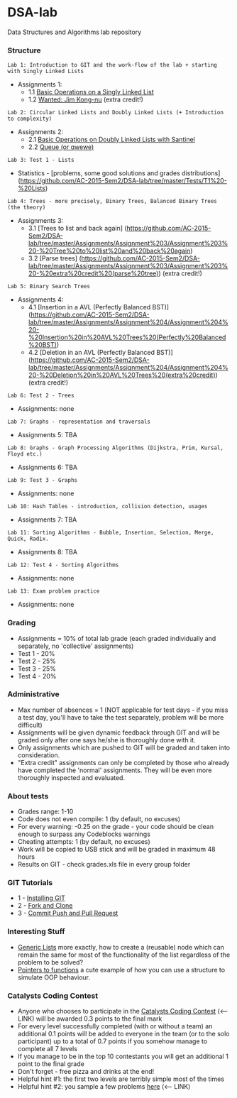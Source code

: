 # DSA-lab

Data Structures and Algorithms lab repository


### Structure

```
Lab 1: Introduction to GIT and the work-flow of the lab + starting with Singly Linked Lists
```
* Assignments 1:
	- 1.1 [Basic Operations on a Singly Linked List](https://github.com/AC-2015-Sem2/DSA-lab/tree/master/Assignments/Assignment%201/Assignment%201) 
	- 1.2 [Wanted: Jim Kong-nu](https://github.com/AC-2015-Sem2/DSA-lab/tree/master/Assignments/Assignment%201/Assignment%201%20-%20extra%20credit) (extra credit!)

```
Lab 2: Circular Linked Lists and Doubly Linked Lists (+ Introduction to complexity)
```
* Assignments 2:
	- 2.1 [Basic Operations on Doubly Linked Lists with Santinel](https://github.com/AC-2015-Sem2/DSA-lab/tree/master/Assignments/Assignment%202/Assignment%202.1%20-%20doubly%20linked%20lists)
	- 2.2 [Queue (or qwewe)](https://github.com/AC-2015-Sem2/DSA-lab/tree/master/Assignments/Assignment%202/Assignment%202.2%20-%20queue)

```
Lab 3: Test 1 - Lists
```
* Statistics - [problems, some good solutions and grades distributions] (https://github.com/AC-2015-Sem2/DSA-lab/tree/master/Tests/T1%20-%20Lists)

```
Lab 4: Trees - more precisely, Binary Trees, Balanced Binary Trees (the theory)
```
* Assignments 3: 
	- 3.1 [Trees to list and back again] (https://github.com/AC-2015-Sem2/DSA-lab/tree/master/Assignments/Assignment%203/Assignment%203%20-%20Tree%20to%20list%20and%20back%20again)
	- 3.2 [Parse trees] (https://github.com/AC-2015-Sem2/DSA-lab/tree/master/Assignments/Assignment%203/Assignment%203%20-%20extra%20credit%20(parse%20tree)) (extra credit!)

```
Lab 5: Binary Search Trees
```
* Assignments 4: 
	- 4.1 [Insertion in a AVL (Perfectly Balanced BST)] (https://github.com/AC-2015-Sem2/DSA-lab/tree/master/Assignments/Assignment%204/Assignment%204%20-%20Insertion%20in%20AVL%20Trees%20(Perfectly%20Balanced%20BST))
	- 4.2 [Deletion in an AVL (Perfectly Balanced BST)] (https://github.com/AC-2015-Sem2/DSA-lab/tree/master/Assignments/Assignment%204/Assignment%204%20-%20Deletion%20in%20AVL%20Trees%20(extra%20credit)) (extra credit!)

```
Lab 6: Test 2 - Trees
```
* Assignments: none

```
Lab 7: Graphs - representation and traversals
```
* Assignments 5: TBA

```
Lab 8: Graphs - Graph Processing Algorithms (Dijkstra, Prim, Kursal, Floyd etc.)
```
* Assignments 6: TBA

```
Lab 9: Test 3 - Graphs
```
* Assignments: none

```
Lab 10: Hash Tables - introduction, collision detection, usages
```
* Assignments 7: TBA


```
Lab 11: Sorting Algorithms - Bubble, Insertion, Selection, Merge, Quick, Radix.
```
* Assignments 8: TBA

```
Lab 12: Test 4 - Sorting Algorithms
```
* Assignments: none

```
Lab 13: Exam problem practice
```
* Assignments: none


### Grading

* Assignments = 10% of total lab grade (each graded individually and separately, no 'collective' assignments)
* Test 1 - 20%
* Test 2 - 25%
* Test 3 - 25%
* Test 4 - 20%


### Administrative

* Max number of absences = 1 (NOT applicable for test days - if you miss a test day, you'll have to take the test separately, problem will be more difficult)
* Assignments will be given dynamic feedback through GIT and will be graded only after one says he/she is thoroughly done with it.
* Only assignments which are pushed to GIT will be graded and taken into consideration.
* "Extra credit" assignments can only be completed by those who already have completed the 'normal' assignments. They will be even more thoroughly inspected and evaluated.

### About tests

* Grades range: 1-10
* Code does not even compile: 1 (by default, no excuses)
* For every warning: -0.25 on the grade - your code should be clean enough to surpass any Codeblocks warnings
* Cheating attempts: 1 (by default, no excuses)
* Work will be copied to USB stick and will be graded in maximum 48 hours
* Results on GIT - check grades.xls file in every group folder


### GIT Tutorials

* 1 - [Installing GIT](https://www.youtube.com/watch?v=4ZNYfbXnpXQ&list=PLxDrAnoepRN2OXJ4boGqPF0LIADjWGqe7&index=1)
* 2 - [Fork and Clone](https://www.youtube.com/watch?v=mJQAfbARvMI&index=2&list=PLxDrAnoepRN2OXJ4boGqPF0LIADjWGqe7)
* 3 - [Commit Push and Pull Request](https://www.youtube.com/watch?v=nPq0yClIDhM&index=3&list=PLxDrAnoepRN2OXJ4boGqPF0LIADjWGqe7)


### Interesting Stuff

* [Generic Lists](https://github.com/AC-2015-Sem2/DSA-lab/tree/master/Interesting%20Stuff/GenericLists) more exactly, how to create a (reusable) node which can remain the same for most of the functionality of the list regardless of the problem to be solved?
* [Pointers to functions](https://github.com/AC-2015-Sem2/DSA-lab/tree/master/Interesting%20Stuff/PointersToFunctions) a cute example of how you can use a structure to simulate OOP behaviour.



### Catalysts Coding Contest

* Anyone who chooses to participate in the [Catalysts Coding Contest](https://www.facebook.com/events/397457320436013/) (<-- LINK) will be awarded 0.3 points to the final mark
* For every level successfully completed (with or without a team) an additional 0.1 points will be added to everyone in the team (or to the solo participant) up to a total of 0.7 points if you somehow manage to complete all 7 levels
* If you manage to be in the top 10 contestants you will get an additional 1 point to the final grade
* Don't forget - free pizza and drinks at the end!
* Helpful hint #1: the first two levels are terribly simple most of the times
* Helpful hint #2: you sample a few problems [here](http://contest.catalysts.cc/en/) (<-- LINK) 